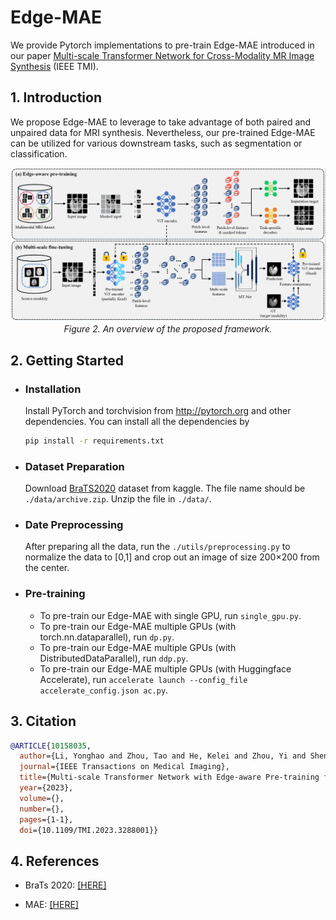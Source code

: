 # Edge-MAE
We provide Pytorch implementations to pre-train Edge-MAE introduced in our paper [Multi-scale Transformer Network for Cross-Modality MR Image Synthesis](https://ieeexplore.ieee.org/document/10158035) (IEEE TMI).
  
## 1. Introduction

We propose Edge-MAE to leverage to take advantage of both paired and unpaired data for MRI synthesis. Nevertheless, our pre-trained Edge-MAE can be utilized for various downstream tasks, such as segmentation or classification.

<p align="center">
    <img src="imgs/framework.png"/> <br />
    <em> 
    Figure 2. An overview of the proposed framework.
    </em>
</p>

## 2. Getting Started

- ### Installation

  Install PyTorch and torchvision from http://pytorch.org and other dependencies. You can install all the dependencies by
  ```bash
  pip install -r requirements.txt
  ```
  
- ### Dataset Preparation

  Download [BraTS2020](https://www.kaggle.com/datasets/awsaf49/brats20-dataset-training-validation?resource=download) dataset from kaggle. The file name should be `./data/archive.zip`. Unzip the file in `./data/`. 

- ### Date Preprocessing

  After preparing all the data, run the `./utils/preprocessing.py` to normalize the data to [0,1] and crop out an image of size 200×200 from the center.

- ### Pre-training

  - To pre-train our Edge-MAE with single GPU, run `single_gpu.py`. 
  - To pre-train our Edge-MAE multiple GPUs (with torch.nn.dataparallel), run `dp.py`.
  - To pre-train our Edge-MAE multiple GPUs (with DistributedDataParallel), run `ddp.py`.
  - To pre-train our Edge-MAE multiple GPUs (with Huggingface Accelerate), run `accelerate launch --config_file accelerate_config.json ac.py`.

## 3. Citation

```bibtex
@ARTICLE{10158035,
  author={Li, Yonghao and Zhou, Tao and He, Kelei and Zhou, Yi and Shen, Dinggang},
  journal={IEEE Transactions on Medical Imaging}, 
  title={Multi-scale Transformer Network with Edge-aware Pre-training for Cross-Modality MR Image Synthesis}, 
  year={2023},
  volume={},
  number={},
  pages={1-1},
  doi={10.1109/TMI.2023.3288001}}
```

## 4. References
- BraTs 2020: [[HERE]](https://www.med.upenn.edu/cbica/brats2020/data.html)

- MAE: [[HERE]](https://github.com/facebookresearch/mae)

